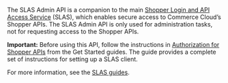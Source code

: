 The SLAS Admin API is a companion to the main [Shopper Login and API Access Service](https://developer.salesforce.com/docs/commerce/commerce-api/references?meta=shopper-login:Summary) (SLAS), which enables secure access to Commerce Cloud’s Shopper APIs. The SLAS Admin API is only used for administration tasks, not for requesting access to the Shopper APIs.

**Important:** Before using this API, follow the instructions in [Authorization for Shopper APIs](https://developer.salesforce.com/docs/commerce/commerce-api/guide/authorization-for-shopper-apis.html) from the Get Started guides. The guide provides a complete set of instructions for setting up a SLAS client.

For more information, see the [SLAS guides](https://developer.salesforce.com/docs/commerce/commerce-api/guide/slas.html).
